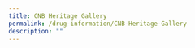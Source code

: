 ```yaml
---
title: CNB Heritage Gallery
permalink: /drug-information/CNB-Heritage-Gallery
description: ""
---
```

